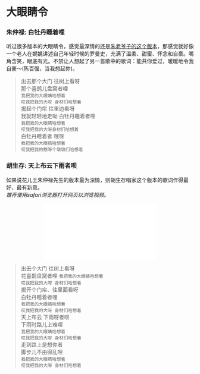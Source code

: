 # 大眼睛令

### 朱仲禄: 白牡丹睡着哩  
听过很多版本的大眼睛令，感觉最深情的还是[朱老爷子的这个版本](http://music.163.com/#/song?id=195785)，那感觉就好像一个老人在娓娓讲述自己年轻时候的罗曼史，充满了温柔、甜蜜、怀念和自豪。嘴角含笑，眼底有光。不禁让人想起了另一首歌中的歌词：能共你爱过，暖暖地令我自豪～(陈百强，当我想起你)。  
> 出去那个大门 往树上看呀  
> 那个喜鹊儿盘窝者哩  
> `我把我的大眼睛哈想着`  
> `哎我把我的大呀 身材们哈想着`  
> 揭起个门帘 往里边看呀  
> 我就轻轻地走呦 白牡丹睡着者哩  
> `我把我的大眼睛哈想着`  
> `哎我把我的大呀身材们哈想着`  
> 白牡丹睡着者 哩呀  
> `我把我的大眼睛哈想着`  
> `哎我把我的憨呀个墩墩们哈想着`  

### 胡生存: 天上布云下雨者呗  
如果说花儿王朱仲禄先生的版本最为深情，则胡生存唱家这个版本的歌词作得最好、最有新意。  
_推荐使用safari浏览器打开网页以浏览视频。_
<center>
<iframe src="//player.bilibili.com/player.html?aid=48005509&bvid=BV1sb411p79K&cid=84091658&page=1" scrolling="no" border="0" frameborder="no" framespacing="0" allowfullscreen="true"> </iframe>
</center>

> 出去个大门 往树上看呀  
> 花喜鹊盘窝者哩
> `我把我的大眼睛哈想着`  
> `哎我把我的大呀 身材们哈想着`  
> 揭开个门帘、往里面看呀  
> 白牡丹睡着者哩  
> `我把我的大眼睛哈想着`  
> `哎我把我的大呀 身材们哈想着`  
> 天上布云 下雨呀者呗  
> 下雨时路儿上难哩  
> `我把我的大眼睛哈想着`  
> `哎我把我的大呀 身材们哈想着`  
> 走到路上是想你者  
> 脚步儿不由得乱哩  
> `我把我的大眼睛哈想着`  
> `哎我把我的大呀 身材们哈想着`  